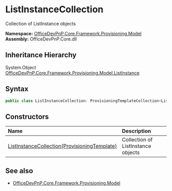 # ListInstanceCollection
Collection of ListInstance objects  

**Namespace:** [OfficeDevPnP.Core.Framework.Provisioning.Model](OfficeDevPnP.Core.Framework.Provisioning.Model.md)  
**Assembly:** OfficeDevPnP.Core.dll  
## Inheritance Hierarchy
System.Object  
  [OfficeDevPnP.Core.Framework.Provisioning.Model.ListInstance](OfficeDevPnP.Core.Framework.Provisioning.Model.ListInstance.md) 
## Syntax
```C#
public class ListInstanceCollection: ProvisioningTemplateCollection<ListInstance>
```
## Constructors
|**Name**|**Description**|
|:-----|:-----|
| [ListInstanceCollection(ProvisioningTemplate)](OfficeDevPnP.Core.Framework.Provisioning.Model.ListInstanceCollection.ctor1.md) |  Collection of ListInstance objects 
## See also
- [OfficeDevPnP.Core.Framework.Provisioning.Model](OfficeDevPnP.Core.Framework.Provisioning.Model.md)
